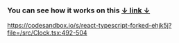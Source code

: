 ### You can see how it works on this  [↓ link ↓](https://codesandbox.io/s/react-typescript-forked-ehjk5j?file=/src/Clock.tsx:492-504)
https://codesandbox.io/s/react-typescript-forked-ehjk5j?file=/src/Clock.tsx:492-504
